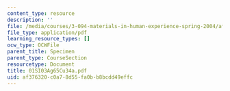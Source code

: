 ```yaml
---
content_type: resource
description: ''
file: /media/courses/3-094-materials-in-human-experience-spring-2004/af376320c0a78d55fa0bb8bcdd49effc_01SI03Ag65Cu34a.pdf
file_type: application/pdf
learning_resource_types: []
ocw_type: OCWFile
parent_title: Specimen
parent_type: CourseSection
resourcetype: Document
title: 01SI03Ag65Cu34a.pdf
uid: af376320-c0a7-8d55-fa0b-b8bcdd49effc
---
```

